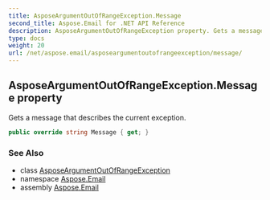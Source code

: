 ```yaml
---
title: AsposeArgumentOutOfRangeException.Message
second_title: Aspose.Email for .NET API Reference
description: AsposeArgumentOutOfRangeException property. Gets a message that describes the current exception
type: docs
weight: 20
url: /net/aspose.email/asposeargumentoutofrangeexception/message/
---
```

## AsposeArgumentOutOfRangeException.Message property

Gets a message that describes the current exception.

```csharp
public override string Message { get; }
```

### See Also

* class [AsposeArgumentOutOfRangeException](../)
* namespace [Aspose.Email](../../asposeargumentoutofrangeexception/)
* assembly [Aspose.Email](../../../)


